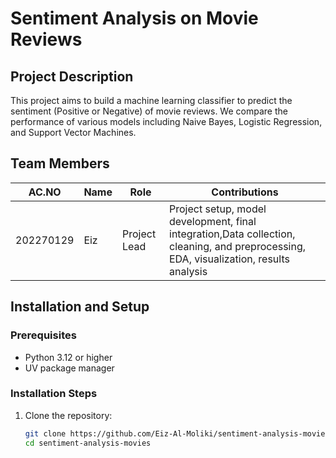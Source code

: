 # Sentiment Analysis on Movie Reviews

## Project Description
This project aims to build a machine learning classifier to predict the sentiment (Positive or Negative) of movie reviews. We compare the performance of various models including Naive Bayes, Logistic Regression, and Support Vector Machines.

## Team Members

| AC.NO | Name | Role | Contributions |
|-------|------|------|---------------|
| 202270129| Eiz | Project Lead | Project setup, model development, final integration,Data collection, cleaning, and preprocessing, EDA, visualization, results analysis 

## Installation and Setup

### Prerequisites
- Python 3.12 or higher
- UV package manager

### Installation Steps
1. Clone the repository:
   ```bash
   git clone https://github.com/Eiz-Al-Moliki/sentiment-analysis-movies.git
   cd sentiment-analysis-movies
